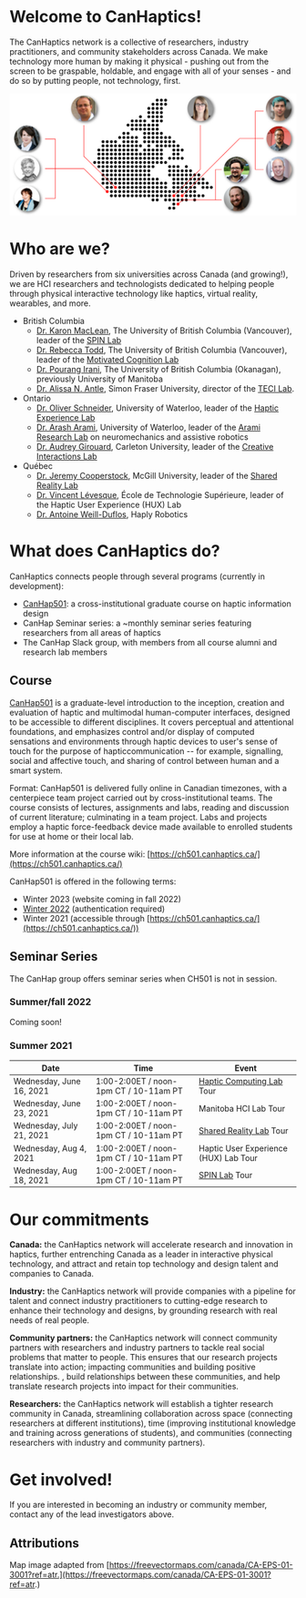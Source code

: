# Welcome to CanHaptics!

The CanHaptics network is a collective of researchers, industry practitioners, and community stakeholders across Canada. We make technology more human by making it physical - pushing out from the screen to be graspable, holdable, and engage with all of your senses - and do so by putting people, not technology, first.

![Map of Canada with researchers](img/CanHaptics-NetworkImage-03-01.png)

# Who are we?
Driven by researchers from six universities across Canada (and growing!), we are HCI researchers and technologists dedicated to helping people through physical interactive technology like haptics, virtual reality, wearables, and more.

- British Columbia
  - [Dr. Karon MacLean](http://cs.ubc.ca/~maclean), The University of British Columbia (Vancouver), leader of the [SPIN Lab](https://www.cs.ubc.ca/labs/spin/frontpage)
  - [Dr. Rebecca Todd](https://psych.ubc.ca/profile/rebecca-todd/), The University of British Columbia (Vancouver), leader of the [Motivated Cognition Lab](https://mclab.psych.ubc.ca/)
  - [Dr. Pourang Irani](http://www.cs.umanitoba.ca/~irani/), The University of British Columbia (Okanagan), previously University of Manitoba
  - [Dr. Alissa N. Antle](https://www.sfu.ca/siat/people/research-faculty/alissa-antle.html), Simon Fraser University, director of the [TECI Lab](http://antle.iat.sfu.ca/).
- Ontario
  - [Dr. Oliver Schneider](http://oliverschneider.ca), University of Waterloo, leader of the [Haptic Experience Lab](https://uwaterloo.ca/haptic-experience-lab/)
  - [Dr. Arash Arami](https://www.aramilab.com/), University of Waterloo, leader of the [Arami Research Lab](https://www.aramilab.com/) on neuromechanics and assistive robotics
  - [Dr. Audrey Girouard](https://carleton.ca/scs/people/audrey-girouard/), Carleton University, leader of the [Creative Interactions Lab](https://cil.csit.carleton.ca/)
- Québec
  - [Dr. Jeremy Cooperstock](https://www.cim.mcgill.ca/~jer/), McGill University, leader of the [Shared Reality Lab](http://srl.mcgill.ca/)
  - [Dr. Vincent Lévesque](https://vlevesque.com/), École de Technologie Supérieure, leader of the Haptic User Experience (HUX) Lab
  - [Dr. Antoine Weill-Duflos](http://srl.mcgill.ca/~antoinew/), Haply Robotics

# What does CanHaptics do?

CanHaptics connects people through several programs (currently in development):
 - [CanHap501](http://ch501.canhaptics.ca): a cross-institutional graduate course on haptic information design
 - CanHap Seminar series: a ~monthly seminar series featuring researchers from all areas of haptics
 - The CanHap Slack group, with members from all course alumni and research lab members

## Course
[CanHap501](http://ch501.canhaptics.ca) is a graduate-level introduction to the inception, creation and evaluation of haptic and multimodal human-computer interfaces, designed to be accessible to different disciplines. It covers perceptual and attentional foundations, and emphasizes control and/or display of computed sensations and environments through haptic devices to user's sense of touch for the purpose of hapticcommunication -- for example,  signalling, social and affective touch, and sharing of control between human and a smart system. 

Format: CanHap501 is delivered fully online in Canadian timezones, with a centerpiece team project carried out by cross-institutional teams. The course consists of lectures, assignments and labs, reading and discussion of current literature; culminating in a team project. Labs and projects employ a haptic force-feedback device made available to enrolled students for use at home or their local lab. 

More information at the course wiki: [https://ch501.canhaptics.ca/](https://ch501.canhaptics.ca/)

CanHap501 is offered in the following terms:
 - Winter 2023 (website coming in fall 2022)
 - [Winter 2022](https://ch501.canhaptics.ca/en/2021_22) (authentication required)
 - Winter 2021 (accessible through [https://ch501.canhaptics.ca/](https://ch501.canhaptics.ca/)) 


## Seminar Series
The CanHap group offers seminar series when CH501 is not in session.


### Summer/fall 2022

Coming soon!

### Summer 2021

| Date        | Time  | Event           | 
| ------------- | ------------ | ------------ |
| Wednesday, June 16, 2021      | 1:00-2:00ET / noon-1pm CT / 10-11am PT | [Haptic Computing Lab](https://uwaterloo.ca/haptic-computing-lab/) Tour |
| Wednesday, June 23, 2021      | 1:00-2:00ET / noon-1pm CT / 10-11am PT | Manitoba HCI Lab Tour |
| Wednesday, July 21, 2021      | 1:00-2:00ET / noon-1pm CT / 10-11am PT | [Shared Reality Lab](http://srl.mcgill.ca/) Tour |
| Wednesday, Aug 4, 2021        | 1:00-2:00ET / noon-1pm CT / 10-11am PT | Haptic User Experience (HUX) Lab Tour |
| Wednesday, Aug 18, 2021       | 1:00-2:00ET / noon-1pm CT / 10-11am PT | [SPIN Lab](https://www.cs.ubc.ca/labs/spin/frontpage) Tour |

# Our commitments

**Canada:** the CanHaptics network will accelerate research and innovation in haptics, further entrenching Canada as a leader in interactive physical technology, and attract and retain top technology and design talent and companies to Canada.

**Industry:** the CanHaptics network will provide companies with a pipeline for talent and connect industry practitioners to cutting-edge research to enhance their technology and designs, by grounding research with real needs of real people.

**Community partners:** the CanHaptics network will connect community partners with researchers and industry partners to tackle real social problems that matter to people. This ensures that our research projects translate into action; impacting communities and building positive relationships. , build relationships between these communities, and help translate research projects into impact for their communities.

**Researchers:** the CanHaptics network will establish a tighter research community in Canada, streamlining collaboration across space (connecting researchers at different institutions), time (improving institutional knowledge and training across generations of students), and communities (connecting researchers with industry and community partners).

# Get involved!
If you are interested in becoming an industry or community member, contact any of the lead investigators above.


## Attributions

Map image adapted from [https://freevectormaps.com/canada/CA-EPS-01-3001?ref=atr.](https://freevectormaps.com/canada/CA-EPS-01-3001?ref=atr.)
